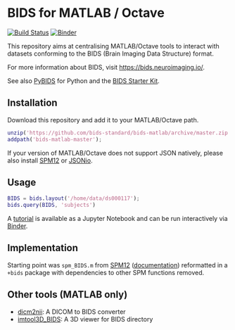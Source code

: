 # BIDS for MATLAB / Octave
[![Build Status](https://travis-ci.com/bids-standard/bids-matlab.svg?branch=master)](https://travis-ci.com/bids-standard/bids-matlab)
[![Binder](https://mybinder.org/badge_logo.svg)](https://mybinder.org/v2/gh/bids-standard/bids-matlab/master?filepath=examples/tutorial.ipynb)

This repository aims at centralising MATLAB/Octave tools to interact with datasets conforming to the BIDS (Brain Imaging Data Structure) format.

For more information about BIDS, visit https://bids.neuroimaging.io/.

See also [PyBIDS](https://github.com/bids-standard/pybids) for Python and the [BIDS Starter Kit](https://github.com/bids-standard/bids-starter-kit).

## Installation

Download this repository and add it to your MATLAB/Octave path.

```Matlab
unzip('https://github.com/bids-standard/bids-matlab/archive/master.zip');
addpath('bids-matlab-master');
```
If your version of MATLAB/Octave does not support JSON natively, please also install [SPM12](https://www.fil.ion.ucl.ac.uk/spm/software/spm12/) or [JSONio](https://github.com/gllmflndn/JSONio).

## Usage

```Matlab
BIDS = bids.layout('/home/data/ds000117');
bids.query(BIDS, 'subjects')
```

A [tutorial](https://github.com/bids-standard/bids-matlab/blob/master/examples/tutorial.ipynb) is available as a Jupyter Notebook and can be run interactively via [Binder](https://mybinder.org/v2/gh/bids-standard/bids-matlab/master?filepath=examples/tutorial.ipynb).

## Implementation

Starting point was `spm_BIDS.m` from [SPM12](https://github.com/spm/spm12) ([documentation](https://en.wikibooks.org/wiki/SPM/BIDS#BIDS_parser_and_queries)) reformatted in a `+bids` package with dependencies to other SPM functions removed.

## Other tools (MATLAB only)
- [dicm2nii](https://github.com/xiangruili/dicm2nii): A DICOM to BIDS converter
- [imtool3D_BIDS](https://github.com/tanguyduval/imtool3D_td): A 3D viewer for BIDS directory
